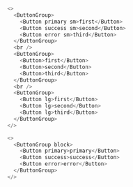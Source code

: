 ```js
<>
  <ButtonGroup>
    <Button primary sm>first</Button>
    <Button success sm>second</Button>
    <Button error sm>third</Button>
  </ButtonGroup>
  <br />
  <ButtonGroup>
    <Button>first</Button>
    <Button>second</Button>
    <Button>third</Button>
  </ButtonGroup>
  <br />
  <ButtonGroup>
    <Button lg>first</Button>
    <Button lg>second</Button>
    <Button lg>third</Button>
  </ButtonGroup>
</>
```
```js
<>
  <ButtonGroup block>
    <Button primary>primary</Button>
    <Button success>success</Button>
    <Button error>error</Button>
  </ButtonGroup>
</>
```

<style>
.btn-group {
  margin-bottom: 5px;
}
.btn-group .btn {
  margin-right: 0!important;
}
</style>  